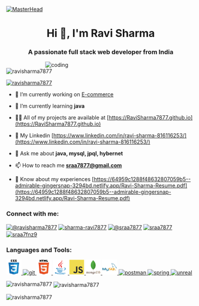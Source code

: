 [![MasterHead](https://media.tenor.com/r-97D5uxf9kAAAAd/hacker-ascii.gif)](https://ravisharma.io)
<h1 align="center">Hi 👋, I'm Ravi Sharma</h1>
<h3 align="center">A passionate full stack web developer from India</h3>
<img align="right" alt="coding" width="400" src="https://aster.cloud/wp-content/uploads/2022/11/compiling-code.gif">

<p align="left"> <img src="https://komarev.com/ghpvc/?username=ravisharma7877&label=Profile%20views&color=0e75b6&style=flat" alt="ravisharma7877" /> </p>

<p align="left"> <a href="https://github.com/ryo-ma/github-profile-trophy"><img src="https://github-profile-trophy.vercel.app/?username=ravisharma7877" alt="ravisharma7877" /></a> </p>

- 🔭 I’m currently working on [E-commerce](https://github.com/RaviSharma7877/Ecommerce)

- 🌱 I’m currently learning **java**

- 👨‍💻 All of my projects are available at [https://RaviSharma7877.github.io](https://RaviSharma7877.github.io)

- 📝 My Linkedin [https://www.linkedin.com/in/ravi-sharma-816116253/](https://www.linkedin.com/in/ravi-sharma-816116253/)

- 💬 Ask me about **java, mysql, jpql, hybernet**

- 📫 How to reach me **sraa7877@gmail.com**

- 📄 Know about my experiences [https://64959c1288f48632807059b5--admirable-gingersnap-3294bd.netlify.app/Ravi-Sharma-Resume.pdf](https://64959c1288f48632807059b5--admirable-gingersnap-3294bd.netlify.app/Ravi-Sharma-Resume.pdf)

<h3 align="left">Connect with me:</h3>
<p align="left">
<a href="https://codepen.io/@ravisharma7877" target="blank"><img align="center" src="https://raw.githubusercontent.com/rahuldkjain/github-profile-readme-generator/master/src/images/icons/Social/codepen.svg" alt="@ravisharma7877" height="30" width="40" /></a>
<a href="https://linkedin.com/in/sharma-ravi7877" target="blank"><img align="center" src="https://raw.githubusercontent.com/rahuldkjain/github-profile-readme-generator/master/src/images/icons/Social/linked-in-alt.svg" alt="sharma-ravi7877" height="30" width="40" /></a>
<a href="https://www.hackerrank.com/@sraa7877" target="blank"><img align="center" src="https://raw.githubusercontent.com/rahuldkjain/github-profile-readme-generator/master/src/images/icons/Social/hackerrank.svg" alt="@sraa7877" height="30" width="40" /></a>
<a href="https://www.leetcode.com/sraa7877" target="blank"><img align="center" src="https://raw.githubusercontent.com/rahuldkjain/github-profile-readme-generator/master/src/images/icons/Social/leet-code.svg" alt="sraa7877" height="30" width="40" /></a>
<a href="https://auth.geeksforgeeks.org/user/sraa7fnz9" target="blank"><img align="center" src="https://raw.githubusercontent.com/rahuldkjain/github-profile-readme-generator/master/src/images/icons/Social/geeks-for-geeks.svg" alt="sraa7fnz9" height="30" width="40" /></a>
</p>

<h3 align="left">Languages and Tools:</h3>
<p align="left"> <a href="https://www.w3schools.com/css/" target="_blank" rel="noreferrer"> <img src="https://raw.githubusercontent.com/devicons/devicon/master/icons/css3/css3-original-wordmark.svg" alt="css3" width="40" height="40"/> </a> <a href="https://git-scm.com/" target="_blank" rel="noreferrer"> <img src="https://www.vectorlogo.zone/logos/git-scm/git-scm-icon.svg" alt="git" width="40" height="40"/> </a> <a href="https://www.w3.org/html/" target="_blank" rel="noreferrer"> <img src="https://raw.githubusercontent.com/devicons/devicon/master/icons/html5/html5-original-wordmark.svg" alt="html5" width="40" height="40"/> </a> <a href="https://www.java.com" target="_blank" rel="noreferrer"> <img src="https://raw.githubusercontent.com/devicons/devicon/master/icons/java/java-original.svg" alt="java" width="40" height="40"/> </a> <a href="https://developer.mozilla.org/en-US/docs/Web/JavaScript" target="_blank" rel="noreferrer"> <img src="https://raw.githubusercontent.com/devicons/devicon/master/icons/javascript/javascript-original.svg" alt="javascript" width="40" height="40"/> </a> <a href="https://www.mongodb.com/" target="_blank" rel="noreferrer"> <img src="https://raw.githubusercontent.com/devicons/devicon/master/icons/mongodb/mongodb-original-wordmark.svg" alt="mongodb" width="40" height="40"/> </a> <a href="https://www.mysql.com/" target="_blank" rel="noreferrer"> <img src="https://raw.githubusercontent.com/devicons/devicon/master/icons/mysql/mysql-original-wordmark.svg" alt="mysql" width="40" height="40"/> </a> <a href="https://postman.com" target="_blank" rel="noreferrer"> <img src="https://www.vectorlogo.zone/logos/getpostman/getpostman-icon.svg" alt="postman" width="40" height="40"/> </a> <a href="https://spring.io/" target="_blank" rel="noreferrer"> <img src="https://www.vectorlogo.zone/logos/springio/springio-icon.svg" alt="spring" width="40" height="40"/> </a> <a href="https://unrealengine.com/" target="_blank" rel="noreferrer"> <img src="https://raw.githubusercontent.com/kenangundogan/fontisto/036b7eca71aab1bef8e6a0518f7329f13ed62f6b/icons/svg/brand/unreal-engine.svg" alt="unreal" width="40" height="40"/> </a> </p>

<p><img align="left" src="https://github-readme-stats.vercel.app/api/top-langs?username=ravisharma7877&show_icons=true&locale=en&layout=compact" alt="ravisharma7877" /></p>

<p>&nbsp;<img align="center" src="https://github-readme-stats.vercel.app/api?username=ravisharma7877&show_icons=true&locale=en" alt="ravisharma7877" /></p>

<p><img align="center" src="https://github-readme-streak-stats.herokuapp.com/?user=ravisharma7877&" alt="ravisharma7877" /></p>
